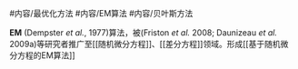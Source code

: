 

#内容/最优化方法 
#内容/EM算法 
#内容/贝叶斯方法 

**EM** (Dempster _et al._, 1977)算法，被(Friston _et al._ 2008; Daunizeau _et al._ 2009a)等研究者推广至[[随机微分方程]]、[[差分方程]]领域。形成[[基于随机微分方程的EM算法]]
